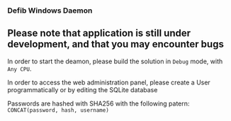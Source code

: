 ﻿### Defib Windows Daemon

## Please note that application is still under development, and that you may encounter bugs

In order to start the deamon, please build the solution in `Debug` mode, with `Any CPU`.  
  
In order to access the web administration panel, please create a User programmatically or by editing the SQLite database  
  
Passwords are hashed with SHA256 with the following patern: `CONCAT(password, hash, username)`
